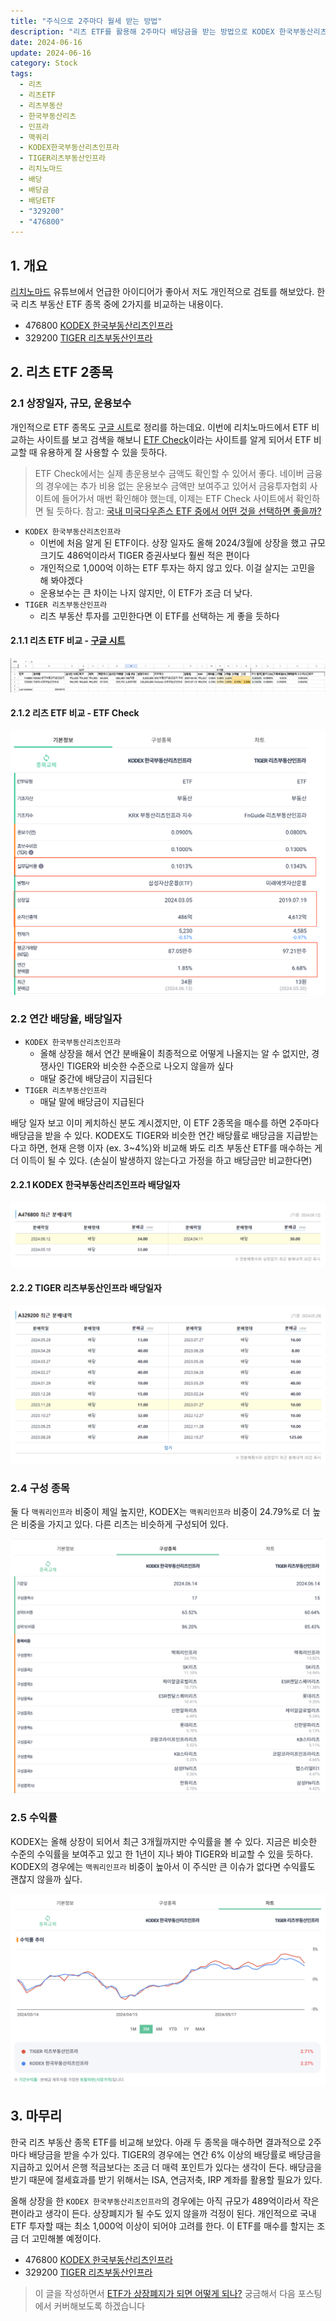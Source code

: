 ```yaml
---
title: "주식으로 2주마다 월세 받는 방법"
description: "리츠 ETF를 활용해 2주마다 배당금을 받는 방법으로 KODEX 한국부동산리츠인프라(매월 중순 배당)와 TIGER 리츠부동산인프라(매월 말 배당) 두 종목의 상장일자, 규모, 운용보수, 연간 배당율, 구성종목(맥쿼리인프라 중심)을 비교 분석합니다."
date: 2024-06-16
update: 2024-06-16
category: Stock
tags:
  - 리츠
  - 리츠ETF
  - 리츠부동산
  - 한국부동산리츠
  - 인프라
  - 맥쿼리
  - KODEX한국부동산리츠인프라
  - TIGER리츠부동산인프라
  - 리치노마드
  - 배당
  - 배당금
  - 배당ETF
  - "329200"
  - "476800"
---
```


## 1. 개요

[리치노마드](https://www.youtube.com/watch?v=qu9mhDmZ1SA) 유튜브에서 언급한 아이디어가 좋아서 저도 개인적으로 검토를 해보았다. 한국 리츠 부동산 ETF 종목 중에 2가지를 비교하는 내용이다.

- 476800	[KODEX 한국부동산리츠인프라](https://finance.naver.com/item/main.naver?code=476800)
- 329200	[TIGER 리츠부동산인프라](https://finance.naver.com/item/main.naver?code=329200)

## 2. 리츠 ETF 2종목



### 2.1 상장일자, 규모, 운용보수

개인적으로 ETF 종목도 [구글 시트](https://docs.google.com/spreadsheets/d/11kbUc6UClddhaStg6biPkQhFeC8ssGRITeYg1ZDxu8s/edit?gid=2061047286#gid=2061047286)로 정리를 하는데요. 이번에 리치노마드에서 ETF 비교하는 사이트를 보고 검색을 해보니 [ETF Check](https://www.etfcheck.co.kr/mobile/etpitem/476800/compare?compCode[]=329200)이라는 사이트를 알게 되어서 ETF 비교할 때 유용하게 잘 사용할 수 있을 듯하다.

> ETF Check에서는 실제 총운용보수 금액도 확인할 수 있어서 좋다. 네이버 금융의 경우에는 추가 비용 없는 운용보수 금액만 보여주고 있어서 금융투자협회 사이트에 들어가서 매번 확인해야 했는데, 이제는 ETF Check 사이트에서 확인하면 될 듯하다. 
> 참고: [국내 미국다우존스 ETF 중에서 어떤 것을 선택하면 좋을까?](https://investment.advenoh.pe.kr/국내-미국다우존스-etf중에서-어떤-것을-선택하면-좋을까/)

- `KODEX 한국부동산리츠인프라`
  - 이번에 처음 알게 된 ETF이다. 상장 일자도 올해 2024/3월에 상장을 했고 규모 크기도 486억이라서 TIGER 증권사보다 훨씬 적은 편이다
  - 개인적으로 1,000억 이하는 ETF 투자는 하지 않고 있다. 이걸 살지는 고민을 해 봐야겠다
  - 운용보수는 큰 차이는 나지 않지만, 이 ETF가 조금 더 낮다.
- `TIGER 리츠부동산인프라`
  - 리츠 부동산 투자를 고민한다면 이 ETF를 선택하는 게 좋을 듯하다



#### 2.1.1 리츠 ETF 비교 - [구글 시트](https://docs.google.com/spreadsheets/d/11kbUc6UClddhaStg6biPkQhFeC8ssGRITeYg1ZDxu8s/edit?gid=2061047286#gid=2061047286)

![리츠 ETF 비교 - 구글 시트](image-20240616155125176.png)



#### 2.1.2 리츠 ETF 비교 - ETF Check

![리츠 ETF 비교 - ETF Check](image-20240616155133283.png)



### 2.2 연간 배당율, 배당일자

- `KODEX 한국부동산리츠인프라`
  - 올해 상장을 해서 연간 분배율이 최종적으로 어떻게 나올지는 알 수 없지만, 경쟁사인 TIGER와 비슷한 수준으로 나오지 않을까 싶다
  - 매달 중간에 배당금이 지급된다
- `TIGER 리츠부동산인프라`
  - 매달 말에 배당금이 지급된다

배당 일자 보고 이미 케치하신 분도 계시겠지만, 이 ETF 2종목을 매수를 하면 2주마다 배당금을 받을 수 있다. KODEX도 TIGER와 비슷한 연간 배당률로 배당금을 지급받는다고 하면, 현재 은행 이자 (ex. 3~4%)와 비교해 봐도 리츠 부동산 ETF를 매수하는 게 더 이득이 될 수 있다. (손실이 발생하지 않는다고 가정을 하고 배당금만 비교한다면)

#### 2.2.1 KODEX 한국부동산리츠인프라 배당일자

![KODEX 한국부동산리츠인프라 배당일자](image-20240616155142243.png)

#### 2.2.2 TIGER 리츠부동산인프라 배당일자

![TIGER 리츠부동산인프라 배당일자](image-20240616155148074.png)

### 2.4 구성 종목

둘 다 `맥쿼리인프라` 비중이 제일 높지만, KODEX는 `맥쿼리인프라` 비중이 24.79%로 더 높은 비중을 가지고 있다. 다른 리츠는 비슷하게 구성되어 있다.

![구성 종목 비교](image-20240616155200604.png)

### 2.5 수익률

KODEX는 올해 상장이 되어서 최근 3개월까지만 수익률을 볼 수 있다. 지금은 비슷한 수준의 수익률을 보여주고 있고 한 1년이 지나 봐야 TIGER와 비교할 수 있을 듯하다. KODEX의 경우에는 `맥쿼리인프라` 비중이 높아서 이 주식만 큰 이슈가 없다면 수익률도 괜찮지 않을까 싶다.

![수익률 비교](image-20240616155210740.png)

## 3. 마무리

한국 리츠 부동산 종목 ETF를 비교해 보았다. 아래 두 종목을 매수하면 결과적으로 2주마다 배당금을 받을 수가 있다. TIGER의 경우에는 연간 6% 이상의 배당률로 배당금을 지급하고 있어서 은행 적금보다는 조금 더 매력 포인트가 있다는 생각이 든다. 배당금을 받기 때문에 절세효과를 받기 위해서는 ISA, 연금저축, IRP 계좌를 활용할 필요가 있다.

올해 상장을 한 `KODEX 한국부동산리츠인프라`의 경우에는 아직 규모가 489억이라서 작은 편이라고 생각이 든다. 상장폐지가 될 수도 있지 않을까 걱정이 된다. 개인적으로 국내 ETF 투자할 때는 최소 1,000억 이상이 되어야 고려를 한다. 이 ETF를 매수를 할지는 조금 더 고민해볼 예정이다.

- 476800	[KODEX 한국부동산리츠인프라](https://finance.naver.com/item/main.naver?code=476800)
- 329200	[TIGER 리츠부동산인프라](https://finance.naver.com/item/main.naver?code=329200)

> 이 글을 작성하면서 [ETF가 상장폐지가 되면 어떻게 되나?](https://investment.advenoh.pe.kr/etf-상장폐지가-되면-어떻게-되나/) 궁금해서 다음 포스팅에서 커버해보도록 하겠습니다
